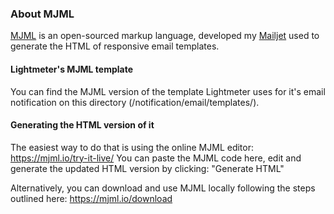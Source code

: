 <!--
SPDX-FileCopyrightText: 2021 Lightmeter <hello@lightmeter.io>
SPDX-License-Identifier: AGPL-3.0-only
-->

### About MJML

[MJML](https://mjml.io) is an open-sourced markup language, developed my [Mailjet](https://mailjet.com) used to generate the HTML of responsive email templates. 

#### Lightmeter's MJML template

You can find the MJML version of the template Lightmeter uses for it's email notification on this directory (/notification/email/templates/).

#### Generating the HTML version of it

The easiest way to do that is using the online MJML editor: https://mjml.io/try-it-live/
You can paste the MJML code here, edit and generate the updated HTML version by clicking: "Generate HTML"

Alternatively, you can download and use MJML locally following the steps outlined here: https://mjml.io/download

